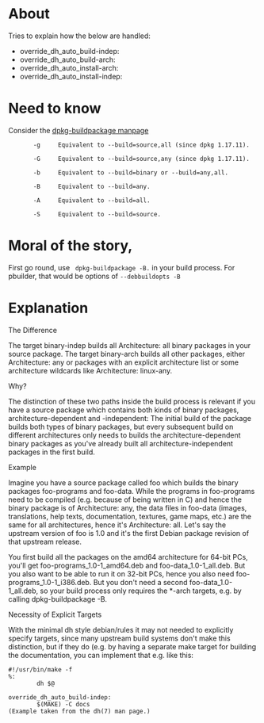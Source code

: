 # About

Tries to explain how the below are handled:

* override_dh_auto_build-indep:
* override_dh_auto_build-arch:
* override_dh_auto_install-arch:
* override_dh_auto_install-indep:

# Need to know

Consider the [dpkg-buildpackage manpage](http://man7.org/linux/man-pages/man1/dpkg-buildpackage.1.html)

```
       -g     Equivalent to --build=source,all (since dpkg 1.17.11).

       -G     Equivalent to --build=source,any (since dpkg 1.17.11).

       -b     Equivalent to --build=binary or --build=any,all.

       -B     Equivalent to --build=any.

       -A     Equivalent to --build=all.

       -S     Equivalent to --build=source.
```

# Moral of the story,

First go round, use ` dpkg-buildpackage -B.` in your build process. For pbuilder, that would be options of `--debbuildopts -B`

# Explanation

The Difference

The target binary-indep builds all Architecture: all binary packages in your source package. The target binary-arch builds all other packages, either Architecture: any or packages with an explicit architecture list or some architecture wildcards like Architecture: linux-any.

Why?

The distinction of these two paths inside the build process is relevant if you have a source package which contains both kinds of binary packages, architecture-dependent and -independent: The initial build of the package builds both types of binary packages, but every subsequent build on different architectures only needs to builds the architecture-dependent binary packages as you've already built all architecture-independent packages in the first build.

Example

Imagine you have a source package called foo which builds the binary packages foo-programs and foo-data. While the programs in foo-programs need to be compiled (e.g. because of being written in C) and hence the binary package is of Architecture: any, the data files in foo-data (images, translations, help texts, documentation, textures, game maps, etc.) are the same for all architectures, hence it's Architecture: all. Let's say the upstream version of foo is 1.0 and it's the first Debian package revision of that upstream release.

You first build all the packages on the amd64 architecture for 64-bit PCs, you'll get foo-programs_1.0-1_amd64.deb and foo-data_1.0-1_all.deb. But you also want to be able to run it on 32-bit PCs, hence you also need foo-programs_1.0-1_i386.deb. But you don't need a second foo-data_1.0-1_all.deb, so your build process only requires the *-arch targets, e.g. by calling dpkg-buildpackage -B.

Necessity of Explicit Targets

With the minimal dh style debian/rules it may not needed to explicitly specify targets, since many upstream build systems don't make this distinction, but if they do (e.g. by having a separate make target for building the documentation, you can implement that e.g. like this:

```
#!/usr/bin/make -f
%:
        dh $@

override_dh_auto_build-indep:
        $(MAKE) -C docs
(Example taken from the dh(7) man page.)
```
